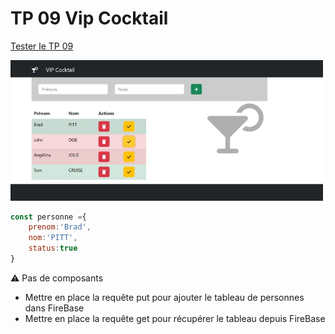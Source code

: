 # TP 09 Vip Cocktail
[Tester le TP 09](https://www.sevenvalley.fr/tp-javascript/tp6/index.html) 

<img src="../../img/tp/tp6.webp" width="500">


```js
const personne ={
    prenom:'Brad',
    nom:'PITT',
    status:true
}
```
:warning: Pas de composants


- Mettre en place la requête put pour ajouter le tableau de personnes dans FireBase
- Mettre en place la requête get pour récupérer le tableau depuis FireBase
